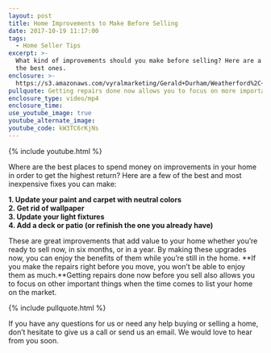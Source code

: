 ```yaml
---
layout: post
title: Home Improvements to Make Before Selling
date: 2017-10-19 11:17:00
tags:
  - Home Seller Tips
excerpt: >-
  What kind of improvements should you make before selling? Here are a few of
  the best ones.
enclosure: >-
  https://s3.amazonaws.com/vyralmarketing/Gerald+Durham/Weatherford%2C+TX+Real+Estate+Home+Improvements.mp4
pullquote: Getting repairs done now allows you to focus on more important things later.
enclosure_type: video/mp4
enclosure_time:
use_youtube_image: true
youtube_alternate_image:
youtube_code: kW3TC6rKjNs
---
```



{% include youtube.html %}

Where are the best places to spend money on improvements in your home in order to get the highest return? Here are a few of the best and most inexpensive fixes you can make:

**1. Update your paint and carpet with neutral colors<br>2. Get rid of wallpaper<br>3. Update your light fixtures<br>4. Add a deck or patio (or refinish the one you already have)**

These are great improvements that add value to your home whether you’re ready to sell now, in six months, or in a year. By making these upgrades now, you can enjoy the benefits of them while you’re still in the home. **If you make the repairs right before you move, you won’t be able to enjoy them as much.**Getting repairs done now before you sell also allows you to focus on other important things when the time comes to list your home on the market.

{% include pullquote.html %}

If you have any questions for us or need any help buying or selling a home, don’t hesitate to give us a call or send us an email. We would love to hear from you soon.
